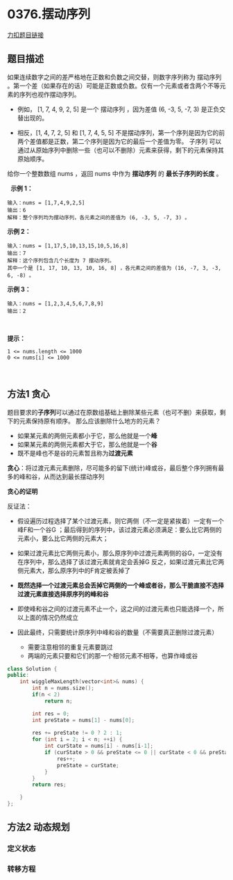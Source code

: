 <p id="摆动序列"></p>

# 0376.摆动序列  

[力扣题目链接](https://leetcode-cn.com/problems/wiggle-subsequence/)        


## 题目描述   

如果连续数字之间的差严格地在正数和负数之间交替，则数字序列称为 摆动序列 。第一个差（如果存在的话）可能是正数或负数。仅有一个元素或者含两个不等元素的序列也视作摆动序列。

* 例如， [1, 7, 4, 9, 2, 5] 是一个 摆动序列 ，因为差值 (6, -3, 5, -7, 3) 是正负交替出现的。

* 相反，[1, 4, 7, 2, 5] 和 [1, 7, 4, 5, 5] 不是摆动序列，第一个序列是因为它的前两个差值都是正数，第二个序列是因为它的最后一个差值为零。
子序列 可以通过从原始序列中删除一些（也可以不删除）元素来获得，剩下的元素保持其原始顺序。

给你一个整数数组 nums ，返回 nums 中作为 **摆动序列** 的 **最长子序列的长度** 。

 
**示例 1：**

    输入：nums = [1,7,4,9,2,5]
    输出：6
    解释：整个序列均为摆动序列，各元素之间的差值为 (6, -3, 5, -7, 3) 。

**示例 2：**

    输入：nums = [1,17,5,10,13,15,10,5,16,8]
    输出：7
    解释：这个序列包含几个长度为 7 摆动序列。
    其中一个是 [1, 17, 10, 13, 10, 16, 8] ，各元素之间的差值为 (16, -7, 3, -3, 6, -8) 。

**示例 3：**

    输入：nums = [1,2,3,4,5,6,7,8,9]
    输出：2
 

**提示：**

    1 <= nums.length <= 1000
    0 <= nums[i] <= 1000
 

## 方法1 贪心  

题目要求的**子序列**可以通过在原数组基础上删除某些元素（也可不删）来获取，剩下的元素保持原有顺序。  那么应该删除什么地方的元素？  

* 如果某元素的两侧元素都小于它，那么他就是一个**峰**
* 如果某元素的两侧元素都大于它，那么他就是一个**谷**  
* 既不是峰也不是谷的元素暂且称为**过渡元素**  

**贪心**：将过渡元素元素删除，尽可能多的留下(统计)峰或谷，最后整个序列拥有最多的峰和谷，从而达到最长摆动序列  

**贪心的证明**    

反证法：

* 假设遍历过程选择了某个过渡元素，则它两侧（不一定是紧挨着）一定有一个峰F和一个谷G  ；最后得到的序列中，该过渡元素必须满足：要么比它两侧的元素小，要么比它两侧的元素大；
* 如果过渡元素比它两侧元素小，那么原序列中过渡元素两侧的谷G，一定没有在序列中，那么选择了该过渡元素就肯定会丢掉G   反之，如果过渡元素比它两侧元素大，那么原序列中的F肯定被丢掉了
* **既然选择一个过渡元素总会丢掉它两侧的一个峰或者谷，那么干脆直接不选择过渡元素直接选择原序列的峰和谷**
* 即使峰和谷之间的过渡元素不止一个，这之间的过渡元素也只能选择一个，所以上面的情况仍然成立  

* 因此最终，只需要统计原序列中峰和谷的数量（不需要真正删除过渡元素）  
    * 需要注意相邻的重复元素要跳过
    * 两端的元素只要和它们的那一个相邻元素不相等，也算作峰或谷  

```cpp
class Solution {
public:
    int wiggleMaxLength(vector<int>& nums) {
        int n = nums.size();
        if(n < 2) 
            return n;

        int res = 0;
        int preState = nums[1] - nums[0];
        
        res += preState != 0 ? 2 : 1;
        for (int i = 2; i < n; ++i) {
            int curState = nums[i] - nums[i-1];
            if (curState > 0 && preState <= 0 || curState < 0 && preState >= 0) {
                res++;
                preState = curState;
            }            
        }
        return res;

    }
};
```


## 方法2 动态规划  

### 定义状态

 

### 转移方程  

